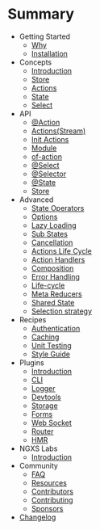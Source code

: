 # Summary

* Getting Started
  * [Why](introduction/why.md)
  * [Installation](introduction/installation.md)
* Concepts
  * [Introduction](concepts/intro.md)
  * [Store](concepts/store.md)
  * [Actions](concepts/actions.md)
  * [State](concepts/state.md)
  * [Select](concepts/select.md)
* API
  * [@Action](api/modules/_decorators_action_.md)
  * [Actions(Stream)](api/modules/_actions_stream_.md)
  * [Init Actions](api/modules/_actions_actions_.md)
  * [Module](api/modules/_module_.md)
  * [of-action](api/modules/_operators_of_action_.md)
  * [@Select](api/modules/_decorators_select_.md)
  * [@Selector](api/modules/_decorators_selector_.md)
  * [@State](api/modules/_decorators_state_.md)
  * [Store](api/modules/_store_.md)
* Advanced
  * [State Operators](advanced/operators.md)
  * [Options](advanced/options.md)
  * [Lazy Loading](advanced/lazy.md)
  * [Sub States](advanced/sub-states.md)
  * [Cancellation](advanced/cancellation.md)
  * [Actions Life Cycle](advanced/actions-life-cycle.md)
  * [Action Handlers](advanced/action-handlers.md)
  * [Composition](advanced/composition.md)
  * [Error Handling](advanced/errors.md)
  * [Life-cycle](advanced/life-cycle.md)
  * [Meta Reducers](advanced/meta-reducer.md)
  * [Shared State](advanced/shared-state.md)
  * [Selection strategy](advanced/selection-strategy.md)
* Recipes
  * [Authentication](recipes/authentication.md)
  * [Caching](recipes/cache.md)
  * [Unit Testing](recipes/unit-testing.md)
  * [Style Guide](recipes/style-guide.md)
* Plugins
  * [Introduction](plugins/intro.md)
  * [CLI](plugins/cli.md)
  * [Logger](plugins/logger.md)
  * [Devtools](plugins/devtools.md)
  * [Storage](plugins/storage.md)
  * [Forms](plugins/form.md)
  * [Web Socket](plugins/websocket.md)
  * [Router](plugins/router.md)
  * [HMR](plugins/hmr.md)
* NGXS Labs
  * [Introduction](ngxs-labs/intro.md)
* Community
  * [FAQ](advanced/faq.md)
  * [Resources](community/projects.md)
  * [Contributors](community/contributors.md)
  * [Contributing](community/contributing.md)
  * [Sponsors](community/sponsors.md)
* [Changelog](https://github.com/ngxs/store/blob/master/CHANGELOG.md)
